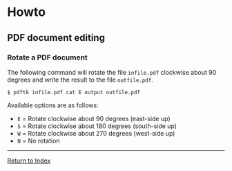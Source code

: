 # Howto

## PDF document editing

### Rotate a PDF document

The following command will rotate the file `infile.pdf` clockwise about 90 degrees and write the result to the file `outfile.pdf`.

```console
$ pdftk infile.pdf cat E output outfile.pdf
```

Available options are as follows:

- `E` = Rotate clockwise about 90 degrees (east-side up)
- `S` = Rotate clockwise about 180 degrees (south-side up)
- `W` = Rotate clockwise about 270 degrees (west-side up)
- `N` = No rotation

---
[Return to Index](../README.md)
